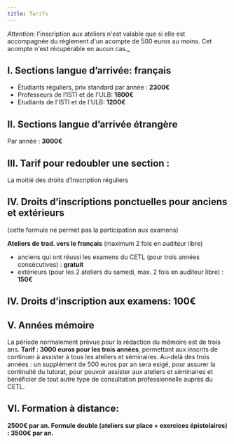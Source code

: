 ```yaml
---
title: Tarifs
---
```


_Attention_: l'inscription aux ateliers n'est valable que si elle est accompagnée du règlement d'un acompte de 500 euros au moins. Cet acompte n'est récupérable en aucun cas._


## I. Sections langue d’arrivée: français

  * Étudiants réguliers, prix standard par année : **2300€**
  * Professeurs de l’ISTI et de l'ULB: **1800€**
  * Etudiants de l’ISTI et de l'ULB: **1200€**

## II. Sections langue d’arrivée étrangère

Par année : **3000€**

## III. Tarif pour redoubler une section :

La moitié des droits d’inscription réguliers

## IV. Droits d’inscriptions ponctuelles pour anciens et extérieurs

(cette formule ne permet pas la participation aux examens)

**Ateliers de trad. vers le français** (maximum 2 fois en auditeur libre)

  * anciens qui ont réussi les examens du CETL (pour trois années consécutives) : **gratuit**
  * extérieurs (pour les 2 ateliers du samedi, max. 2 fois en auditeur libre) : **150€**

## IV. Droits d’inscription aux examens: **100€**

## V. Années mémoire

La période normalement prévue pour la rédaction du mémoire est de trois ans.
**Tarif : 3000 euros pour les trois années**, permettant aux inscrits de continuer à assister à tous les ateliers et séminaires.
Au-delà des trois années : un supplément de 500 euros par an sera exigé, pour assurer la continuité du tutorat, pour pouvoir assister aux ateliers et séminaires et bénéficier de tout autre type de consultation professionnelle auprès du CETL.


## VI. Formation à distance:

**2500€ par an. Formule double (ateliers sur place + exercices épistolaires) : 3500€ par an.**
